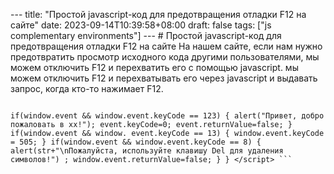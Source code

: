 --- title: "Простой javascript-код для предотвращения отладки F12 на сайте" date: 2023-09-14T10:39:58+08:00 draft: false tags: ["js complementary environments"] --- # Простой javascript-код для предотвращения отладки F12 на сайте На нашем сайте, если нам нужно предотвратить просмотр исходного кода другими пользователями, мы можем отключить F12 и перехватить его с помощью javascript. мы можем отключить F12 и перехватывать его через javascript и выдавать запрос, когда кто-то нажимает F12.

``` <script> document.onkeydown = function(){

if(window.event && window.event.keyCode == 123) { alert("Привет, добро пожаловать в xx!"); event.keyCode=0; event.returnValue=false; } if(window.event && window. event.keyCode == 13) { window.event.keyCode = 505; } if(window.event && window.event.keyCode == 8) { alert(str+"\nПожалуйста, используйте клавишу Del для удаления символов!") ; window.event.returnValue=false; } } </script> ```